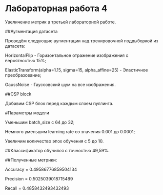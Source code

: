 # Лабораторная работа 4
Увеличение метрик в третьей лабораторной работе.

##Аугментация датасета

Проведём следующие аугментации над тренировочной подвыборкой из датасета:

HorizontalFlip - Горизонтальное отражение изображения с вероятностью 15%;

ElasticTransform(alpha=1.15, sigma=15, alpha_affine=25) - Эластичное преобразование;

GaussNoise - Гауссовский шум на все изображения.

##CSP block

Добавим CSP блок перед каждым слоем пуллинга.

#Параметры модели

Уменьшим batch_size с 64 до 32;

Немного уменьшим learning rate со значения 0.001 до 0.0001;

Увеличим количество эпох обучения с 5 до 10.

##Классификатор обучился с точностью 49,59%.


##Полученные метрики:

Accuracy = 0.49586776859504134

Precision = 0.5025039018715489

Recall = 0.4858432493432493
